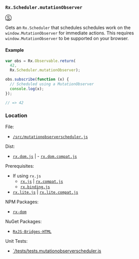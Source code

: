 ### `Rx.Scheduler.mutationObserver`
[&#x24C8;](https://github.com/Reactive-Extensions/RxJS-DOM/blob/master/src/mutationobserverscheduler.js "View in source") 

Gets an `Rx.Scheduler` that schedules schedules work on the `window.MutationObserver` for immediate actions.  This requires `window.MutationObserver` to be supported on your browser.

#### Example
```js
var obs = Rx.Observable.return(
  42, 
  Rx.Scheduler.mutationObserver);

obs.subscribe(function (x) {
  // Scheduled using a MutationObserver
  console.log(x);
});

// => 42
```

### Location

File:
- [`/src/mutationobserverscheduler.js`](https://github.com/Reactive-Extensions/RxJS-DOM/blob/master/src/mutationobserverscheduler.js)

Dist:
- [`rx.dom.js`](https://github.com/Reactive-Extensions/RxJS-DOM/blob/master/dist/rx.dom.js) | - [`rx.dom.compat.js`](https://github.com/Reactive-Extensions/RxJS-DOM/blob/master/dist/rx.dom.compat.js)

Prerequisites:
- If using `rx.js`
  - [`rx.js`](https://github.com/Reactive-Extensions/RxJS/blob/master/dist/rx.js) | [`rx.compat.js`](https://github.com/Reactive-Extensions/RxJS/blob/master/dist/rx.compat.js)
  - [`rx.binding.js`](https://github.com/Reactive-Extensions/RxJS/blob/master/dist/rx.binding.js)
- [`rx.lite.js`](https://github.com/Reactive-Extensions/RxJS/blob/master/rx.lite.js) | [`rx.lite.compat.js`](https://github.com/Reactive-Extensions/RxJS/blob/master/rx.lite.compat.js)

NPM Packages:
- [`rx-dom`](https://preview.npmjs.com/package/rx-dom)

NuGet Packages:
- [`RxJS-Bridges-HTML`](http://www.nuget.org/packages/RxJS-Bridges-HTML/)

Unit Tests:
- [`/tests/tests.mutationobserverscheduler.js](https://github.com/Reactive-Extensions/RxJS-DOM/blob/master/tests/tests.mutationobserverscheduler.js)